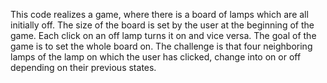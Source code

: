 This code realizes a game, where there is a board of lamps which are all initially off. The size of the board is set by the user at the beginning of the game. Each click on an off lamp turns it on and vice versa. The goal of the game is to set the whole board on. The challenge is that four neighboring lamps of the lamp on which the user has clicked, change into on or off depending on their previous states.
